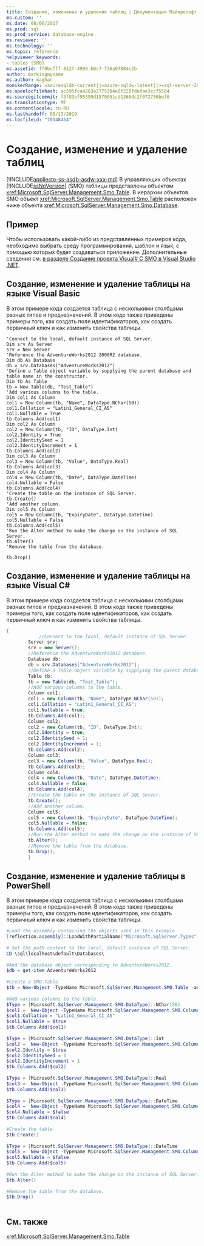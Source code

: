 ```yaml
---
title: Создание, изменение и удаление таблиц | Документация Майкрософт
ms.custom: ''
ms.date: 08/06/2017
ms.prod: sql
ms.prod_service: database-engine
ms.reviewer: ''
ms.technology: ''
ms.topic: reference
helpviewer_keywords:
- tables [SMO]
ms.assetid: ff0bcfff-812f-4999-b0c7-736a97804c2b
author: markingmyname
ms.author: maghan
monikerRange: =azuresqldb-current||=azure-sqldw-latest||>=sql-server-2016||=sqlallproducts-allversions||>=sql-server-linux-2017||=azuresqldb-mi-current
ms.openlocfilehash: ac595fca4283a2775304e0f228fdedae3ccf5504
ms.sourcegitcommit: f3f83ef95399d1570851cd1360dc2f072736bef6
ms.translationtype: MT
ms.contentlocale: ru-RU
ms.lasthandoff: 08/13/2019
ms.locfileid: "70148464"
---
```

# <a name="creating-altering-and-removing-tables"></a>Создание, изменение и удаление таблиц
[!INCLUDE[appliesto-ss-asdb-asdw-xxx-md](../../../includes/appliesto-ss-asdb-asdw-xxx-md.md)]
  В управляющих объектах [!INCLUDE[ssNoVersion](../../../includes/ssnoversion-md.md)] (SMO) таблицы представлены объектом <xref:Microsoft.SqlServer.Management.Smo.Table>. В иерархии объектов SMO объект <xref:Microsoft.SqlServer.Management.Smo.Table> расположен ниже объекта <xref:Microsoft.SqlServer.Management.Smo.Database>.  
  
## <a name="example"></a>Пример  
 Чтобы использовать какой-либо из представленных примеров кода, необходимо выбрать среду программирования, шаблон и язык, с помощью которых будет создаваться приложение. Дополнительные сведения см. [в разделе Создание проекта Visual&#35; C SMO в Visual Studio .NET](../../../relational-databases/server-management-objects-smo/how-to-create-a-visual-csharp-smo-project-in-visual-studio-net.md).  
  
## <a name="creating-altering-and-removing-a-table-in-visual-basic"></a>Создание, изменение и удаление таблицы на языке Visual Basic  
 В этом примере кода создается таблица с несколькими столбцами разных типов и предназначений. В этом коде также приведены примеры того, как создать поле идентификаторов, как создать первичный ключ и как изменить свойства таблицы.  
  
```VBNET
'Connect to the local, default instance of SQL Server.
Dim srv As Server
srv = New Server
'Reference the AdventureWorks2012 2008R2 database.
Dim db As Database
db = srv.Databases("AdventureWorks2012")
'Define a Table object variable by supplying the parent database and table name in the constructor. 
Dim tb As Table
tb = New Table(db, "Test_Table")
'Add various columns to the table.
Dim col1 As Column
col1 = New Column(tb, "Name", DataType.NChar(50))
col1.Collation = "Latin1_General_CI_AS"
col1.Nullable = True
tb.Columns.Add(col1)
Dim col2 As Column
col2 = New Column(tb, "ID", DataType.Int)
col2.Identity = True
col2.IdentitySeed = 1
col2.IdentityIncrement = 1
tb.Columns.Add(col2)
Dim col3 As Column
col3 = New Column(tb, "Value", DataType.Real)
tb.Columns.Add(col3)
Dim col4 As Column
col4 = New Column(tb, "Date", DataType.DateTime)
col4.Nullable = False
tb.Columns.Add(col4)
'Create the table on the instance of SQL Server.
tb.Create()
'Add another column.
Dim col5 As Column
col5 = New Column(tb, "ExpiryDate", DataType.DateTime)
col5.Nullable = False
tb.Columns.Add(col5)
'Run the Alter method to make the change on the instance of SQL Server.
tb.Alter()
'Remove the table from the database.

tb.Drop()
``` 
  
## <a name="creating-altering-and-removing-a-table-in-visual-c"></a>Создание, изменение и удаление таблицы на языке Visual C#  
 В этом примере кода создается таблица с несколькими столбцами разных типов и предназначений. В этом коде также приведены примеры того, как создать поле идентификаторов, как создать первичный ключ и как изменить свойства таблицы.  
  
```csharp  
{  
            //Connect to the local, default instance of SQL Server.   
        Server srv;   
        srv = new Server();   
        //Reference the AdventureWorks2012 database.   
        Database db;   
        db = srv.Databases["AdventureWorks2012"];   
        //Define a Table object variable by supplying the parent database and table name in the constructor.   
        Table tb;   
        tb = new Table(db, "Test_Table");   
        //Add various columns to the table.   
        Column col1;   
        col1 = new Column(tb, "Name", DataType.NChar(50));   
        col1.Collation = "Latin1_General_CI_AS";   
        col1.Nullable = true;   
        tb.Columns.Add(col1);   
        Column col2;   
        col2 = new Column(tb, "ID", DataType.Int);   
        col2.Identity = true;   
        col2.IdentitySeed = 1;   
        col2.IdentityIncrement = 1;   
        tb.Columns.Add(col2);   
        Column col3;   
        col3 = new Column(tb, "Value", DataType.Real);   
        tb.Columns.Add(col3);   
        Column col4;   
        col4 = new Column(tb, "Date", DataType.DateTime);   
        col4.Nullable = false;   
        tb.Columns.Add(col4);   
        //Create the table on the instance of SQL Server.   
        tb.Create();   
        //Add another column.   
        Column col5;   
        col5 = new Column(tb, "ExpiryDate", DataType.DateTime);   
        col5.Nullable = false;   
        tb.Columns.Add(col5);   
        //Run the Alter method to make the change on the instance of SQL Server.   
        tb.Alter();   
        //Remove the table from the database.   
        tb.Drop();   
        }  
```  
  
## <a name="creating-altering-and-removing-a-table-in-powershell"></a>Создание, изменение и удаление таблицы в PowerShell  
 В этом примере кода создается таблица с несколькими столбцами разных типов и предназначений. В этом коде также приведены примеры того, как создать поле идентификаторов, как создать первичный ключ и как изменить свойства таблицы.  
  
```powershell  
#Load the assembly containing the objects used in this example  
[reflection.assembly]::LoadWithPartialName("Microsoft.SqlServer.Types")  
  
# Set the path context to the local, default instance of SQL Server.  
CD \sql\localhost\default\Databases\  
  
#And the database object corresponding to AdventureWorks2012.  
$db = get-item AdventureWorks2012  
  
#Create a SMO Table  
$tb = New-Object -TypeName Microsoft.SqlServer.Management.SMO.Table -argumentlist $db, "Test_Table"  
  
#Add various columns to the table.   
$Type = [Microsoft.SqlServer.Management.SMO.DataType]::NChar(50)  
$col1 =  New-Object -TypeName Microsoft.SqlServer.Management.SMO.Column -argumentlist $tb,"Name", $Type  
$col1.Collation = "Latin1_General_CI_AS"  
$col1.Nullable = $true  
$tb.Columns.Add($col1)  
  
$Type = [Microsoft.SqlServer.Management.SMO.DataType]::Int  
$col2 =  New-Object -TypeName Microsoft.SqlServer.Management.SMO.Column -argumentlist $tb,"ID", $Type  
$col2.Identity = $true  
$col2.IdentitySeed = 1  
$col2.IdentityIncrement = 1  
$tb.Columns.Add($col2)   
  
$Type = [Microsoft.SqlServer.Management.SMO.DataType]::Real  
$col3 =  New-Object -TypeName Microsoft.SqlServer.Management.SMO.Column -argumentlist $tb,"Value", $Type  
$tb.Columns.Add($col3)   
  
$Type = [Microsoft.SqlServer.Management.SMO.DataType]::DateTime  
$col4 =  New-Object -TypeName Microsoft.SqlServer.Management.SMO.Column -argumentlist $tb,"Date", $Type  
$col4.Nullable = $false  
$tb.Columns.Add($col4)   
  
#Create the table  
$tb.Create()  
  
$Type = [Microsoft.SqlServer.Management.SMO.DataType]::DateTime  
$col5 =  New-Object -TypeName Microsoft.SqlServer.Management.SMO.Column -argumentlist $tb,"ExpiryDate", $Type  
$col5.Nullable = $false  
$tb.Columns.Add($col5)   
  
#Run the Alter method to make the change on the instance of SQL Server.   
$tb.Alter()  
  
#Remove the table from the database.   
$tb.Drop()  
  
```  
  
## <a name="see-also"></a>См. также  
 <xref:Microsoft.SqlServer.Management.Smo.Table>  
  
  
